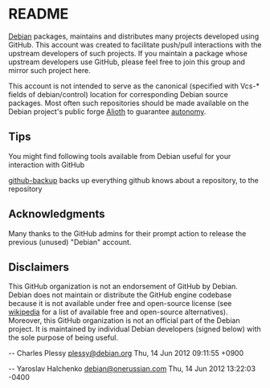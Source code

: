 README
======

[Debian](http:www.debian.org) packages, maintains and distributes many
projects developed using GitHub.  This account was created to facilitate
push/pull interactions with the upstream developers of such projects.  If
you maintain a package whose upstream developers use GitHub, please feel
free to join this group and mirror such project here.

This account is not intended to serve as the canonical (specified with
Vcs-* fields of debian/control) location for corresponding Debian
source packages.  Most often such repositories should be made
available on the Debian project's public forge
[Alioth](http:git.debian.org) to guarantee
[autonomy](http://autonomo.us/2008/07/franklin-street-statement).


Tips
----

You might find following tools available from Debian useful for
your interaction with GitHub

 [github-backup](http://guthub.com/joeyh/github-backup)
   backs up everything github knows about a repository, to the repository


Acknowledgments
---------------

Many thanks to the GitHub admins for their prompt action to release the
previous (unused) "Debian" account.


Disclaimers
-----------

This GitHub organization is not an endorsement of GitHub by Debian.
Debian does not maintain or distribute the GitHub engine codebase
because it is not available under free and open-source license (see
[wikipedia](http://en.wikipedia.org/wiki/Forge_%28software%29) for a
list of available free and open-source alternatives).  Moreover, this
GitHub organization is not an official part of the Debian project.  It
is maintained by individual Debian developers (signed below) with the
sole purpose of being useful.

  -- Charles Plessy <plessy@debian.org>  Thu, 14 Jun 2012 09:11:55 +0900

  -- Yaroslav Halchenko <debian@onerussian.com>  Thu, 14 Jun 2012 13:22:03 -0400
